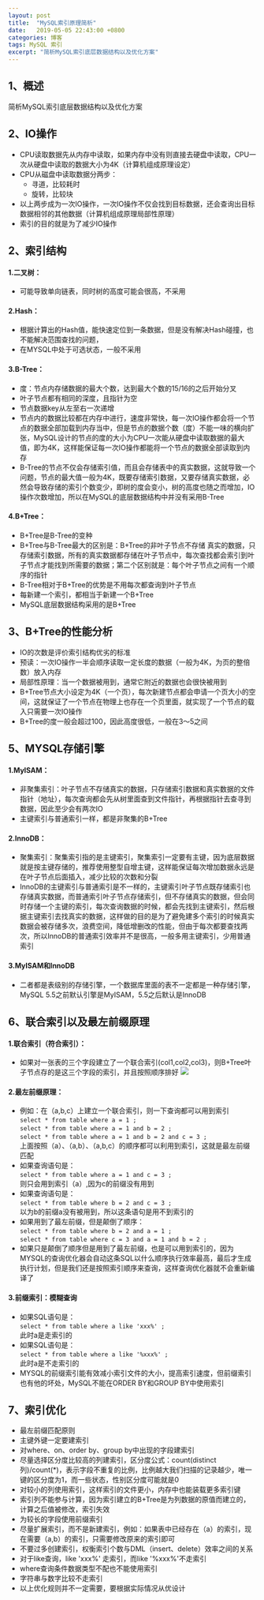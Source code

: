 ```yaml
---
layout: post
title:  "MySQL索引原理简析"
date:   2019-05-05 22:43:00 +0800
categories: 博客
tags: MySQL 索引
excerpt: "简析MySQL索引底层数据结构以及优化方案"
---
```



## 1、概述  
简析MySQL索引底层数据结构以及优化方案

## 2、IO操作  
+ CPU读取数据先从内存中读取，如果内存中没有则直接去硬盘中读取，CPU一次从硬盘中读取的数据大小为4K（计算机组成原理设定）
+ CPU从磁盘中读取数据分两步：
   + 寻道，比较耗时
   + 旋转，比较块
+ 以上两步成为一次IO操作，一次IO操作不仅会找到目标数据，还会查询出目标数据相邻的其他数据（计算机组成原理局部性原理）
+ 索引的目的就是为了减少IO操作

## 2、索引结构

#### 1.二叉树：  
   + 可能导致单向链表，同时树的高度可能会很高，不采用

#### 2.Hash：  
   + 根据计算出的Hash值，能快速定位到一条数据，但是没有解决Hash碰撞，也不能解决范围查找的问题，
   + 在MYSQL中处于可选状态，一般不采用

#### 3.B-Tree：  
   + 度：节点内存储数据的最大个数，达到最大个数的15/16的之后开始分叉
   + 叶子节点都有相同的深度，且指针为空
   + 节点数据key从左至右一次递增
   + 节点内的数据比较都在内存中进行，速度非常快，每一次IO操作都会将一个节点的数据全部加载到内存当中，但是节点的数据个数（度）不能一味的横向扩张，MySQL设计的节点的度的大小为CPU一次能从硬盘中读取数据的最大值，即为4K，这样能保证每一次IO操作都能将一个节点的数据全部读取到内存
   + B-Tree的节点不仅会存储索引值，而且会存储表中的真实数据，这就导致一个问题，节点的最大值一般为4K，既要存储索引数据，又要存储真实数据，必然会导致存储的索引个数变少，即树的度会变小，树的高度也随之而增加，IO操作次数增加，所以在MySQL的底层数据结构中并没有采用B-Tree

#### 4.B+Tree：
   + B+Tree是B-Tree的变种
   + B+Tree与B-Tree最大的区别是：B+Tree的非叶子节点不存储 真实的数据，只存储索引数据，所有的真实数据都存储在叶子节点中，每次查找都会索引到叶子节点才能找到所需要的数据；第二个区别就是：每个叶子节点之间有一个顺序的指针
   + B-Tree相对于B+Tree的优势是不用每次都查询到叶子节点    
   + 每新建一个索引，都相当于新建一个B+Tree
   + MySQL底层数据结构采用的是B+Tree

## 3、B+Tree的性能分析
   + IO的次数是评价索引结构优劣的标准
   + 预读：一次IO操作一半会顺序读取一定长度的数据（一般为4K，为页的整倍数）放入内存
   + 局部性原理：当一个数据被用到，通常它附近的数据也会很快被用到
   + B+Tree节点大小设定为4K（一个页），每次新建节点都会申请一个页大小的空间，这就保证了一个节点在物理上也存在一个页里面，就实现了一个节点的载入只需要一次IO操作
   + B+Tree的度一般会超过100，因此高度很低，一般在3～5之间 

## 5、MYSQL存储引擎

#### 1.MyISAM：
   + 非聚集索引：叶子节点不存储真实的数据，只存储索引数据和真实数据的文件指针（地址），每次查询都会先从树里面查到文件指针，再根据指针去查寻到数据，因此至少会有两次IO
   + 主键索引与普通索引一样，都是非聚集的B+Tree  

#### 2.InnoDB：
   + 聚集索引：聚集索引指的是主键索引，聚集索引一定要有主键，因为底层数据就是按主键存储的，推荐使用整型自增主键，这样能保证每次增加数据永远是在叶子节点后面插入，减少比较的次数和分裂
   + InnoDB的主键索引与普通索引是不一样的，主键索引叶子节点既存储索引也存储真实数据，而普通索引叶子节点存储索引，但不存储真实的数据，但会同时存储一个主键的索引，每次查询数据的时候，都会先找到主键索引，然后根据主键索引去找真实的数据，这样做的目的是为了避免建多个索引的时候真实数据会被存储多次，浪费空间，降低增删改的性能，但由于每次都要查找两次，所以InnoDB的普通索引效率并不是很高，一般多用主键索引，少用普通索引

#### 3.MyISAM和InnoDB
   + 二者都是表级别的存储引擎，一个数据库里面的表不一定都是一种存储引擎，MySQL 5.5之前默认引擎是MyISAM，5.5之后默认是InnoDB 

## 6、联合索引以及最左前缀原理

#### 1.联合索引（符合索引）：
   + 如果对一张表的三个字段建立了一个联合索引(col1,col2,col3)，则B+Tree叶子节点存的是这三个字段的索引，并且按照顺序排好 
   ![]({{site.url}}/assets/20190505_01/0.png)

#### 2.最左前缀原理：
   + 例如：在（a,b,c）上建立一个联合索引，则一下查询都可以用到索引  
    `select * from table where a = 1 ;`    
    `select * from table where a = 1 and b = 2 ;`  
    `select * from table where a = 1 and b = 2 and c = 3 ;`  
    上面按照（a）、（a,b）、（a,b,c）的顺序都可以利用到索引，这就是最左前缀匹配
   + 如果查询语句是：  
    `select * from table where a = 1 and c = 3 ;`  
    则只会用到索引（a）,因为c的前缀没有用到
   + 如果查询语句是：  
    `select * from table where b = 2 and c = 3 ;`  
    以为b的前缀a没有被用到，所以这条语句是用不到索引的
   + 如果用到了最左前缀，但是颠倒了顺序：  
    `select * from table where b = 2 and a = 1 ;`  
    `select * from table where c = 3 and a = 1 and b = 2 ;` 
   + 如果只是颠倒了顺序但是用到了最左前缀，也是可以用到索引的，因为MYSQL的查询优化器会自动这条SQL以什么顺序执行效率最高，最后才生成执行计划，但是我们还是按照索引顺序来查询，这样查询优化器就不会重新编译了

#### 3.前缀索引：模糊查询  
   + 如果SQL语句是：   
   `select * from table where a like 'xxx%' ;`  
   此时a是走索引的
   + 如果SQL语句是：   
   `select * from table where a like '%xxx%' ;`  
   此时a是不走索引的
   + MYSQL的前缀索引能有效减小索引文件的大小，提高索引速度，但前缀索引也有他的坏处，MySQL不能在ORDER BY和GROUP BY中使用索引 

## 7、索引优化
+ 最左前缀匹配原则
+ 主键外键一定要建索引
+ 对where、on、order by、group by中出现的字段建索引
+ 尽量选择区分度比较高的列建索引，区分度公式：count(distinct 列)/count(*)，表示字段不重复的比例，比例越大我们扫描的记录越少，唯一键的区分度为1，而一些状态，性别区分度可能就是0
+ 对较小的列使用索引，这样索引的文件更小，内存中也能装载更多索引键
+ 索引列不能参与计算，因为索引建立的B+Tree是为列数据的原值而建立的，计算之后值被修改，索引失效
+ 为较长的字段使用前缀索引
+ 尽量扩展索引，而不是新建索引，例如：如果表中已经存在（a）的索引，现在需要（a,b）的索引，只需要修改原来的索引即可
+ 不要过多创建索引，权衡索引个数与DML（insert、delete）效率之间的关系
+ 对于like查询，like 'xxx%' 走索引，而like '%xxx%'不走索引
+ where查询条件数据类型不配也不能使用索引
+ 字符串与数字比较不走索引
+ 以上优化规则并不一定需要，要根据实际情况从优设计